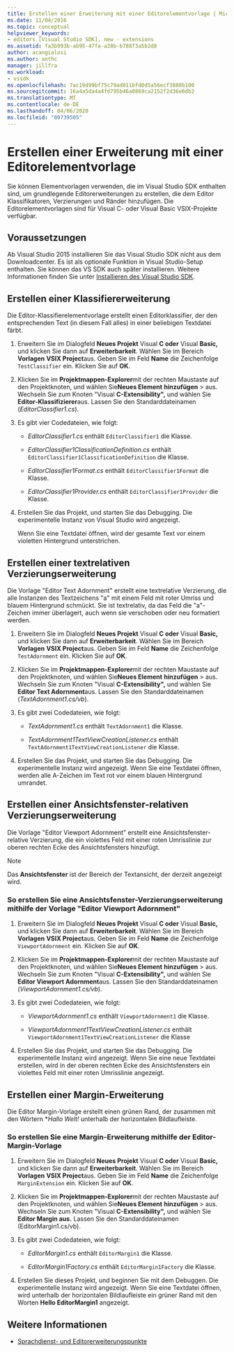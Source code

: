 ```yaml
---
title: Erstellen einer Erweiterung mit einer Editorelementvorlage | Microsoft Docs
ms.date: 11/04/2016
ms.topic: conceptual
helpviewer_keywords:
- editors [Visual Studio SDK], new - extensions
ms.assetid: fa3b993b-ab95-47fa-a38b-b788f3a5b2d8
author: acangialosi
ms.author: anthc
manager: jillfra
ms.workload:
- vssdk
ms.openlocfilehash: 7ac19d99bf75c79ad011bfd0d5a56ecf3880b100
ms.sourcegitcommit: 16a4a5da4a4fd795b46a0869ca2152f2d36e6db2
ms.translationtype: MT
ms.contentlocale: de-DE
ms.lasthandoff: 04/06/2020
ms.locfileid: "80739505"
---
```

# <a name="create-an-extension-with-an-editor-item-template"></a>Erstellen einer Erweiterung mit einer Editorelementvorlage
Sie können Elementvorlagen verwenden, die im Visual Studio SDK enthalten sind, um grundlegende Editorerweiterungen zu erstellen, die dem Editor Klassifikatoren, Verzierungen und Ränder hinzufügen. Die Editorelementvorlagen sind für Visual C- oder Visual Basic VSIX-Projekte verfügbar.

## <a name="prerequisites"></a>Voraussetzungen
 Ab Visual Studio 2015 installieren Sie das Visual Studio SDK nicht aus dem Downloadcenter. Es ist als optionale Funktion in Visual Studio-Setup enthalten. Sie können das VS SDK auch später installieren. Weitere Informationen finden Sie unter [Installieren des Visual Studio SDK](../extensibility/installing-the-visual-studio-sdk.md).

## <a name="create-a-classifier-extension"></a>Erstellen einer Klassifiererweiterung
 Die Editor-Klassifierelementvorlage erstellt einen Editorklassifier, der den entsprechenden Text (in diesem Fall alles) in einer beliebigen Textdatei färbt.

1. Erweitern Sie im Dialogfeld **Neues Projekt** Visual **C oder** Visual **Basic,** und klicken Sie dann auf **Erweiterbarkeit**. Wählen Sie im Bereich **Vorlagen** **VSIX Project**aus. Geben Sie im Feld **Name** die Zeichenfolge `TestClassifier` ein. Klicken Sie auf **OK**.

2. Klicken Sie im **Projektmappen-Explorer**mit der rechten Maustaste auf den Projektknoten, und wählen Sie**Neues Element** **hinzufügen** > aus. Wechseln Sie zum Knoten "Visual **C-Extensibility",** und wählen Sie **Editor-Klassifizierer**aus. Lassen Sie den Standarddateinamen (*EditorClassifier1.cs*).

3. Es gibt vier Codedateien, wie folgt:

    - *EditorClassifier1.cs* enthält `EditorClassifier1` die Klasse.

    - *EditorClassifier1ClassificationDefinition.cs* enthält `EditorClassifier1ClassificationDefinition` die Klasse.

    - *EditorClassifier1Format.cs* enthält `EditorClassifier1Format` die Klasse.

    - *EditorClassifier1Provider.cs* enthält `EditorClassifier1Provider` die Klasse.

4. Erstellen Sie das Projekt, und starten Sie das Debugging. Die experimentelle Instanz von Visual Studio wird angezeigt.

     Wenn Sie eine Textdatei öffnen, wird der gesamte Text vor einem violetten Hintergrund unterstrichen.

## <a name="create-a-text-relative-adornment-extension"></a>Erstellen einer textrelativen Verzierungserweiterung
 Die Vorlage "Editor Text Adornment" erstellt eine textrelative Verzierung, die alle Instanzen des Textzeichens "a" mit einem Feld mit roter Umriss und blauem Hintergrund schmückt. Sie ist textrelativ, da das Feld die "a"-Zeichen immer überlagert, auch wenn sie verschoben oder neu formatiert werden.

1. Erweitern Sie im Dialogfeld **Neues Projekt** Visual **C oder** Visual **Basic,** und klicken Sie dann auf **Erweiterbarkeit**. Wählen Sie im Bereich **Vorlagen** **VSIX Project**aus. Geben Sie im Feld **Name** die Zeichenfolge `TestAdornment` ein. Klicken Sie auf **OK**.

2. Klicken Sie im **Projektmappen-Explorer**mit der rechten Maustaste auf den Projektknoten, und wählen Sie**Neues Element** **hinzufügen** > aus. Wechseln Sie zum Knoten "Visual **C-Extensibility",** und wählen Sie **Editor Text Adornment**aus. Lassen Sie den Standarddateinamen (*TextAdornment1.cs/vb*).

3. Es gibt zwei Codedateien, wie folgt:

    - *TextAdornment1.cs* enthält `TextAdornment1` die Klasse.

    - *TextAdornment1TextViewCreationListener.cs* enthält `TextAdornment1TextViewCreationListener` die Klasse.

4. Erstellen Sie das Projekt, und starten Sie das Debugging. Die experimentelle Instanz wird angezeigt. Wenn Sie eine Textdatei öffnen, werden alle A-Zeichen im Text rot vor einem blauen Hintergrund umrandet.

## <a name="create-a-viewport-relative-adornment-extension"></a>Erstellen einer Ansichtsfenster-relativen Verzierungserweiterung
 Die Vorlage "Editor Viewport Adornment" erstellt eine Ansichtsfenster-relative Verzierung, die ein violettes Feld mit einer roten Umrisslinie zur oberen rechten Ecke des Ansichtsfensters hinzufügt.

> [!NOTE]
> Das **Ansichtsfenster** ist der Bereich der Textansicht, der derzeit angezeigt wird.

### <a name="to-create-a-viewport-adornment-extension-by-using-the-editor-viewport-adornment-template"></a>So erstellen Sie eine Ansichtsfenster-Verzierungserweiterung mithilfe der Vorlage "Editor Viewport Adornment"

1. Erweitern Sie im Dialogfeld **Neues Projekt** Visual **C oder** Visual **Basic,** und klicken Sie dann auf **Erweiterbarkeit**. Wählen Sie im Bereich **Vorlagen** **VSIX Project**aus. Geben Sie im Feld **Name** die Zeichenfolge `ViewportAdornment` ein. Klicken Sie auf **OK**.

2. Klicken Sie im **Projektmappen-Explorer**mit der rechten Maustaste auf den Projektknoten, und wählen Sie**Neues Element** **hinzufügen** > aus. Wechseln Sie zum Knoten "Visual **C-Extensibility",** und wählen Sie **Editor Viewport Adornment**aus. Lassen Sie den Standarddateinamen (*ViewportAdornment1.cs/vb*).

3. Es gibt zwei Codedateien, wie folgt:

    - *ViewportAdornment1.cs* enthält `ViewportAdornment1` die Klasse.

    - *ViewportAdornment1TextViewCreationListener.cs* enthält `ViewportAdornment1TextViewCreationListener` die Klasse

4. Erstellen Sie das Projekt, und starten Sie das Debugging. Die experimentelle Instanz wird angezeigt. Wenn Sie eine neue Textdatei erstellen, wird in der oberen rechten Ecke des Ansichtsfensters ein violettes Feld mit einer roten Umrisslinie angezeigt.

## <a name="create-a-margin-extension"></a>Erstellen einer Margin-Erweiterung
 Die Editor Margin-Vorlage erstellt einen grünen Rand, der zusammen mit den Wörtern **Hallo Welt!* unterhalb der horizontalen Bildlaufleiste.

### <a name="to-create-a-margin-extension-by-using-the-editor-margin-template"></a>So erstellen Sie eine Margin-Erweiterung mithilfe der Editor-Margin-Vorlage

1. Erweitern Sie im Dialogfeld **Neues Projekt** Visual **C oder** Visual **Basic,** und klicken Sie dann auf **Erweiterbarkeit**. Wählen Sie im Bereich **Vorlagen** **VSIX Project**aus. Geben Sie im Feld **Name** die Zeichenfolge `MarginExtension` ein. Klicken Sie auf **OK**.

2. Klicken Sie im **Projektmappen-Explorer**mit der rechten Maustaste auf den Projektknoten, und wählen Sie**Neues Element** **hinzufügen** > aus. Wechseln Sie zum Knoten "Visual **C-Extensibility",** und wählen Sie **Editor Margin aus.** Lassen Sie den Standarddateinamen (EditorMargin1.cs/vb).

3. Es gibt zwei Codedateien, wie folgt:

    - *EditorMargin1.cs* enthält `EditorMargin1` die Klasse.

    - *EditorMargin1Factory.cs* enthält `EditorMargin1Factory` die Klasse.

4. Erstellen Sie dieses Projekt, und beginnen Sie mit dem Debuggen. Die experimentelle Instanz wird angezeigt. Wenn Sie eine Textdatei öffnen, wird unterhalb der horizontalen Bildlaufleiste ein grüner Rand mit den Worten **Hello EditorMargin1** angezeigt.

## <a name="see-also"></a>Weitere Informationen
- [Sprachdienst- und Editorerweiterungspunkte](../extensibility/language-service-and-editor-extension-points.md)
